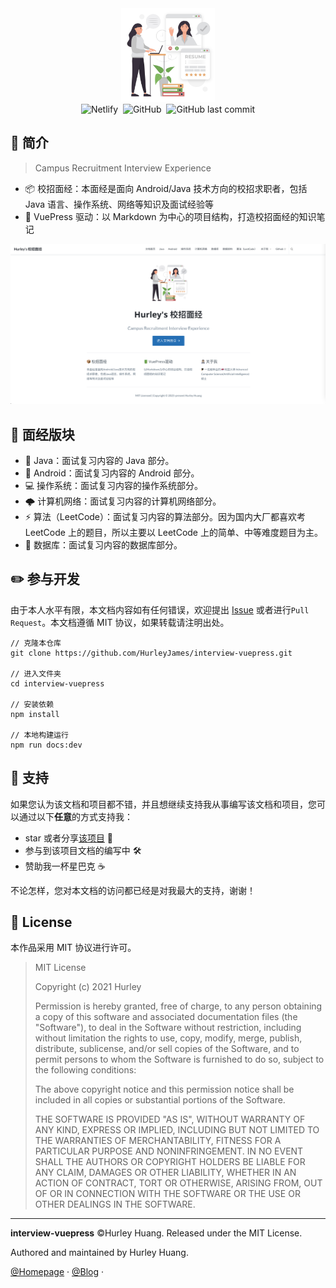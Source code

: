 <div align="center">
    <img src="./assets/interview-vuepress-icon.png" height="150" width="150">
    <br>
    <img alt="Netlify" src="https://img.shields.io/netlify/75665ca8-a3d4-44e4-8b10-6ca9b61ae1d1?style=plastic">&nbsp;
    <img alt="GitHub" src="https://img.shields.io/github/license/HurleyJames/interview-vuepress?style=plastic">&nbsp;
    <img alt="GitHub last commit" src="https://img.shields.io/github/last-commit/HurleyJames/interview-vuepress?style=plastic">
</div>

## 🍻 简介

> Campus Recruitment Interview Experience

* 📦 校招面经：本面经是面向 Android/Java 技术方向的校招求职者，包括 Java 语言、操作系统、网络等知识及面试经验等
* 🔋 VuePress 驱动：以 Markdown 为中心的项目结构，打造校招面经的知识笔记

![文档首页](/assets/index.png)

## 👀 面经版块

* 🔨 Java：面试复习内容的 Java 部分。
* 🤖 Android：面试复习内容的 Android 部分。
* 💻 操作系统：面试复习内容的操作系统部分。
* 🌩 计算机网络：面试复习内容的计算机网络部分。
* ⚡️ 算法（LeetCode）：面试复习内容的算法部分。因为国内大厂都喜欢考 LeetCode 上的题目，所以主要以 LeetCode 上的简单、中等难度题目为主。
* 💾 数据库：面试复习内容的数据库部分。

## ✏️ 参与开发

由于本人水平有限，本文档内容如有任何错误，欢迎提出 [Issue](https://github.com/HurleyJames/interview-vuepress/issues) 或者进行`Pull Request`。本文档遵循 MIT 协议，如果转载请注明出处。


```shell
// 克隆本仓库
git clone https://github.com/HurleyJames/interview-vuepress.git

// 进入文件夹
cd interview-vuepress

// 安装依赖
npm install

// 本地构建运行
npm run docs:dev
```

## 💖 支持

如果您认为该文档和项目都不错，并且想继续支持我从事编写该文档和项目，您可以通过以下**任意**的方式支持我：

* star 或者分享[该项目](https://github.com/HurleyJames/interview-vuepress) 🌟
* 参与到该项目文档的编写中 🛠
* 赞助我一杯星巴克 ☕️

不论怎样，您对本文档的访问都已经是对我最大的支持，谢谢！

## 📜 License

本作品采用 MIT 协议进行许可。

> MIT License
>
> Copyright (c) 2021 Hurley
>
> Permission is hereby granted, free of charge, to any person obtaining a copy of this software and associated documentation files (the "Software"), to deal in the Software without restriction, including without limitation the rights to use, copy, modify, merge, publish, distribute, sublicense, and/or sell copies of the Software, and to permit persons to whom the Software is furnished to do so, subject to the following conditions:
>
> The above copyright notice and this permission notice shall be included in all copies or substantial portions of the Software.
>
> THE SOFTWARE IS PROVIDED "AS IS", WITHOUT WARRANTY OF ANY KIND, EXPRESS OR IMPLIED, INCLUDING BUT NOT LIMITED TO THE WARRANTIES OF MERCHANTABILITY, FITNESS FOR A PARTICULAR PURPOSE AND NONINFRINGEMENT. IN NO EVENT SHALL THE AUTHORS OR COPYRIGHT HOLDERS BE LIABLE FOR ANY CLAIM, DAMAGES OR OTHER LIABILITY, WHETHER IN AN ACTION OF CONTRACT, TORT OR OTHERWISE, ARISING FROM, OUT OF OR IN CONNECTION WITH THE SOFTWARE OR THE USE OR OTHER DEALINGS IN THE SOFTWARE.

---

**interview-vuepress** ©Hurley Huang. Released under the MIT License.

Authored and maintained by Hurley Huang.

[@Homepage](https://withh.life/) · [@Blog](https://blog.withh.life/) ·
